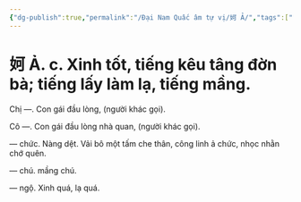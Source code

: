 ```yaml
---
{"dg-publish":true,"permalink":"/Đại Nam Quấc âm tự vị/妸 Ả/","tags":["âm-tự-vị"],"created":"2025-08-15T14:51:49.842+07:00"}
---
```


# 妸 Ả. c. Xinh tốt, tiếng kêu tâng đờn bà; tiếng lấy làm lạ, tiếng mầng.

Chị ―. Con gái đầu lòng, (người khác gọi).

Cô ―. Con gái đầu lòng nhà quan, (người khác gọi).

― chức. Nàng dệt. Vải bô một tấm che thân, công linh ả chức, nhọc nhằn chớ quên.

― chú. mầng chú.

― ngộ. Xinh quá, lạ quá.